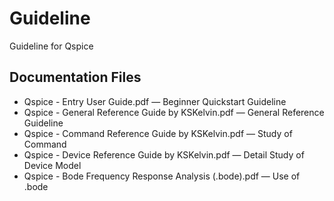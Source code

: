 # Guideline
Guideline for Qspice

## Documentation Files
* Qspice - Entry User Guide.pdf &mdash; Beginner Quickstart Guideline
* Qspice - General Reference Guide by KSKelvin.pdf &mdash; General Reference Guideline
* Qspice - Command Reference Guide by KSKelvin.pdf &mdash; Study of Command
* Qspice - Device Reference Guide by KSKelvin.pdf &mdash; Detail Study of Device Model
* Qspice - Bode Frequency Response Analysis (.bode).pdf &mdash; Use of .bode